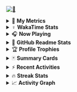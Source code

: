 [![🐙](https://hits.seeyoufarm.com/api/count/incr/badge.svg?url=https%3A%2F%2Fgithub.com%2Fktnkk%2Fhit-counter&count_bg=%23070707&title_bg=%23070707&icon=&icon_color=%23E7E7E7&title=visitors&edge_flat=true)](https://hits.seeyoufarm.com)

<details>
  <summary>🎼 <strong>My Metrics</strong></summary>
  
  <br>
  
 ![🐳](https://github.com/ktnkk/ktnkk/blob/main/github-metrics.svg)
  
  ***
</details>

<details>
  <summary>♀️ <strong>WakaTime Stats</strong></summary>
  
  <br>
  
<!--START_SECTION:waka-->
**🐱 My GitHub Data** 

> 🏆 1,631 Contributions in the Year 2021
 > 
> 📦 1.7 MB Used in GitHub's Storage 
 > 
> 💼 Opted to Hire
 > 
> 📜 9 Public Repositories 
 > 
> 🔑 23 Private Repositories  
 > 
**I'm a Night 🦉** 

```text
🌞 Morning    643 commits    ██████████░░░░░░░░░░░░░░░   39.99% 
🌆 Daytime    99 commits     █░░░░░░░░░░░░░░░░░░░░░░░░   6.16% 
🌃 Evening    395 commits    ██████░░░░░░░░░░░░░░░░░░░   24.56% 
🌙 Night      471 commits    ███████░░░░░░░░░░░░░░░░░░   29.29%

```
📅 **I'm Most Productive on Wednesday** 

```text
Monday       209 commits    ███░░░░░░░░░░░░░░░░░░░░░░   13.0% 
Tuesday      229 commits    ███░░░░░░░░░░░░░░░░░░░░░░   14.24% 
Wednesday    277 commits    ████░░░░░░░░░░░░░░░░░░░░░   17.23% 
Thursday     247 commits    ███░░░░░░░░░░░░░░░░░░░░░░   15.36% 
Friday       256 commits    ████░░░░░░░░░░░░░░░░░░░░░   15.92% 
Saturday     219 commits    ███░░░░░░░░░░░░░░░░░░░░░░   13.62% 
Sunday       171 commits    ██░░░░░░░░░░░░░░░░░░░░░░░   10.63%

```


📊 **This Week I Spent My Time On** 

```text
⌚︎ Time Zone: America/New_York

💬 Programming Languages: 
Other                    65 hrs 38 mins      ████████████████████░░░░░   82.68% 
Markdown                 5 hrs 13 mins       █░░░░░░░░░░░░░░░░░░░░░░░░   6.58% 
JavaScript               4 hrs 30 mins       █░░░░░░░░░░░░░░░░░░░░░░░░   5.68% 
YAML                     1 hr 6 mins         ░░░░░░░░░░░░░░░░░░░░░░░░░   1.4% 
JSON                     1 hr                ░░░░░░░░░░░░░░░░░░░░░░░░░   1.26%

🔥 Editors: 
Browser                  64 hrs 26 mins      ████████████████████░░░░░   81.18% 
IntelliJ                 14 hrs 56 mins      ████░░░░░░░░░░░░░░░░░░░░░   18.82%

💻 Operating System: 
Mac                      79 hrs 23 mins      █████████████████████████   100.0%

```


 Last Updated on 08/10/2021
<!--END_SECTION:waka-->
  
  ***
</details>


<details>
  <summary>🎧 <strong>Now Playing</strong></summary>
  
  <br>
  
 [![🐟](https://spotify-github-profile.vercel.app/api/view?uid=31ybvkrtg6lpzufa4ap3lug3xjfy&cover_image=true&theme=default)](https://open.spotify.com/user/31ybvkrtg6lpzufa4ap3lug3xjfy?si=4d057bb568954fa5)
  
  ***
</details>

<details>
  <summary>🌟 <strong>GitHub Readme Stats</strong></summary>
  
  <br>
  
 <p align="left"> 
  <img alt="🐠" src="https://github-readme-stats.vercel.app/api?username=ktnkk&count_private=true&show_icons=true&theme=dark&include_all_commits=true" />
  <img alt="🐟" src="https://github-readme-stats.vercel.app/api/top-langs/?username=ktnkk&layout=compact&theme=dark&langs_count=10&hide=HTML,CSS,SCSS" />
</p>
  
  ***
</details>

<details>
  <summary>🏆 <strong>Profile Trophies</strong></summary>
  
  <br>
  
  [![🐬](https://github-profile-trophy.vercel.app/?username=ktnkk&rank=SECRET,SSS,SS,S,AAA,AA,A&theme=darkhub&row=1&margin-w=10&no-bg=true)](https://github.com/ryo-ma/github-profile-trophy)
  
  ***
</details>

<details>
  <summary>🃏 <strong>Summary Cards</strong></summary>
  
  <br>
  
  ![🐋](https://github-profile-summary-cards.vercel.app/api/cards/profile-details?username=ktnkk&theme=github_dark)
  ![🦑](https://github-profile-summary-cards.vercel.app/api/cards/repos-per-language?username=ktnkk&theme=github_dark)
  ![🦭](https://github-profile-summary-cards.vercel.app/api/cards/most-commit-language?username=ktnkk&theme=github_dark)
  ![🦀](https://github-profile-summary-cards.vercel.app/api/cards/stats?username=ktnkk&theme=github_dark)
  ![🦈](https://github-profile-summary-cards.vercel.app/api/cards/productive-time?username=ktnkk&theme=github_dark)
  
  ***
</details>

<details>
  <summary>⚡ <strong>Recent Activities</strong></summary>
  
  <br>
  
  <!--START_SECTION:activity-->
1. 🎉 Merged PR [#97](https://github.com/ktnkk/blog/pull/97) in [ktnkk/blog](https://github.com/ktnkk/blog)
2. 💪 Opened PR [#97](https://github.com/ktnkk/blog/pull/97) in [ktnkk/blog](https://github.com/ktnkk/blog)
3. 🎉 Merged PR [#94](https://github.com/ktnkk/blog/pull/94) in [ktnkk/blog](https://github.com/ktnkk/blog)
4. 🎉 Merged PR [#96](https://github.com/ktnkk/blog/pull/96) in [ktnkk/blog](https://github.com/ktnkk/blog)
5. 🎉 Merged PR [#95](https://github.com/ktnkk/blog/pull/95) in [ktnkk/blog](https://github.com/ktnkk/blog)
6. 🎉 Merged PR [#93](https://github.com/ktnkk/blog/pull/93) in [ktnkk/blog](https://github.com/ktnkk/blog)
7. 🎉 Merged PR [#95](https://github.com/ktnkk/tipswatch/pull/95) in [ktnkk/tipswatch](https://github.com/ktnkk/tipswatch)
8. 🎉 Merged PR [#92](https://github.com/ktnkk/blog/pull/92) in [ktnkk/blog](https://github.com/ktnkk/blog)
9. 💪 Opened PR [#92](https://github.com/ktnkk/blog/pull/92) in [ktnkk/blog](https://github.com/ktnkk/blog)
10. 🎉 Merged PR [#90](https://github.com/ktnkk/blog/pull/90) in [ktnkk/blog](https://github.com/ktnkk/blog)
<!--END_SECTION:activity-->
  
***
</details>

<details>
  <summary>🔥 <strong>Streak Stats</strong></summary>
  
  <br>
  
  [![🐠](http://github-readme-streak-stats.herokuapp.com?user=ktnkk&theme=dark)](https://git.io/streak-stats)
  
  ***
</details>

<details>
  <summary>📈 <strong>Activity Graph</strong></summary>
  
  <br>
  
  [![🐡](https://activity-graph.herokuapp.com/graph?username=ktnkk&theme=xcode)](https://github.com/ashutosh00710/github-readme-activity-graph)
  
  ***
</details>
